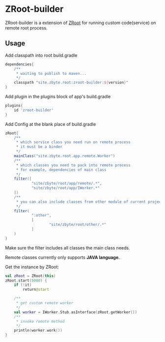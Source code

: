# ZRoot-builder
ZRoot-builder is a extension of [ZRoot](https://github.com/gogogoghost/ZRoot) for running custom code(service) on remote root process.

## Usage

Add classpath into root build.gradle

```groovy
dependencies{
    /**
     * waiting to publish to maven...
     */
    classpath "site.zbyte.root:zroot-builder:${version}"
}
```

Add plugin in the plugins block of app's build.gradle

```groovy
plugins{
    id 'zroot-builder'
}
```

Add Config at the blank place of build.gradle

```groovy
zRoot{
    /**
     * which service class you need run on remote process
     * it must be a binder
     */
    mainClass("site.zbyte.root.app.remote.Worker")
    /**
     * which classes you need to pack into remote process
     * for example, dependencies of main class
     */
    filter([
            "site/zbyte/root/app/remote/.*",
            "site/zbyte/root/app/IWorker.*"
    ])
    /**
     * you can also include classes from other module of current project
     */
    filter(
            ":other",
            [
                    "site/zbyte/root/other/.*"
            ]
    )
}
```

Make sure the filter includes all classes the main class needs.

Remote classes currently only supports **JAVA language.**

Get the instance by ZRoot: 

```kotlin
val zRoot = ZRoot(this)
zRoot.start(5000) {
    if (!it)
        return@start

    /**
     * get custom remote worker
     */
    val worker = IWorker.Stub.asInterface(zRoot.getWorker())
    /**
     * invoke remote method
     */
    println(worker.work())
}
```